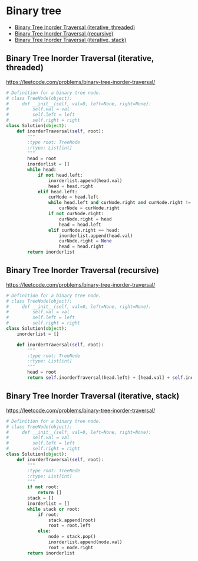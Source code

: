 # Binary tree

+ [Binary Tree Inorder Traversal (iterative, threaded)](#binary-tree-inorder-traversal-iterative-threaded)
+ [Binary Tree Inorder Traversal (recursive)](#binary-tree-inorder-traversal-recursive)
+ [Binary Tree Inorder Traversal (iterative, stack)](#binary-tree-inorder-traversal-iterative-stack)

## Binary Tree Inorder Traversal (iterative, threaded)

https://leetcode.com/problems/binary-tree-inorder-traversal/

```python
# Definition for a binary tree node.
# class TreeNode(object):
#     def __init__(self, val=0, left=None, right=None):
#         self.val = val
#         self.left = left
#         self.right = right
class Solution(object):
    def inorderTraversal(self, root):
        """
        :type root: TreeNode
        :rtype: List[int]
        """
        head = root
        inorderlist = []
        while head:
            if not head.left:
                inorderlist.append(head.val)
                head = head.right
            elif head.left:
                curNode = head.left
                while head.left and curNode.right and curNode.right != head:
                    curNode = curNode.right
                if not curNode.right:
                    curNode.right = head
                    head = head.left
                elif curNode.right == head:
                    inorderlist.append(head.val)
                    curNode.right = None
                    head = head.right
        return inorderlist

```

## Binary Tree Inorder Traversal (recursive)

https://leetcode.com/problems/binary-tree-inorder-traversal/

```python
# Definition for a binary tree node.
# class TreeNode(object):
#     def __init__(self, val=0, left=None, right=None):
#         self.val = val
#         self.left = left
#         self.right = right
class Solution(object):
    inorderlist = []

    def inorderTraversal(self, root):
        """
        :type root: TreeNode
        :rtype: List[int]
        """
        head = root
        return self.inorderTraversal(head.left) + [head.val] + self.inorderTraversal(head.right) if head else []

```

## Binary Tree Inorder Traversal (iterative, stack)

https://leetcode.com/problems/binary-tree-inorder-traversal/

```python
# Definition for a binary tree node.
# class TreeNode(object):
#     def __init__(self, val=0, left=None, right=None):
#         self.val = val
#         self.left = left
#         self.right = right
class Solution(object):
    def inorderTraversal(self, root):
        """
        :type root: TreeNode
        :rtype: List[int]
        """
        if not root:
            return []
        stack = []
        inorderlist = []
        while stack or root:
            if root:
                stack.append(root)
                root = root.left
            else:
                node = stack.pop()
                inorderlist.append(node.val)
                root = node.right
        return inorderlist

```